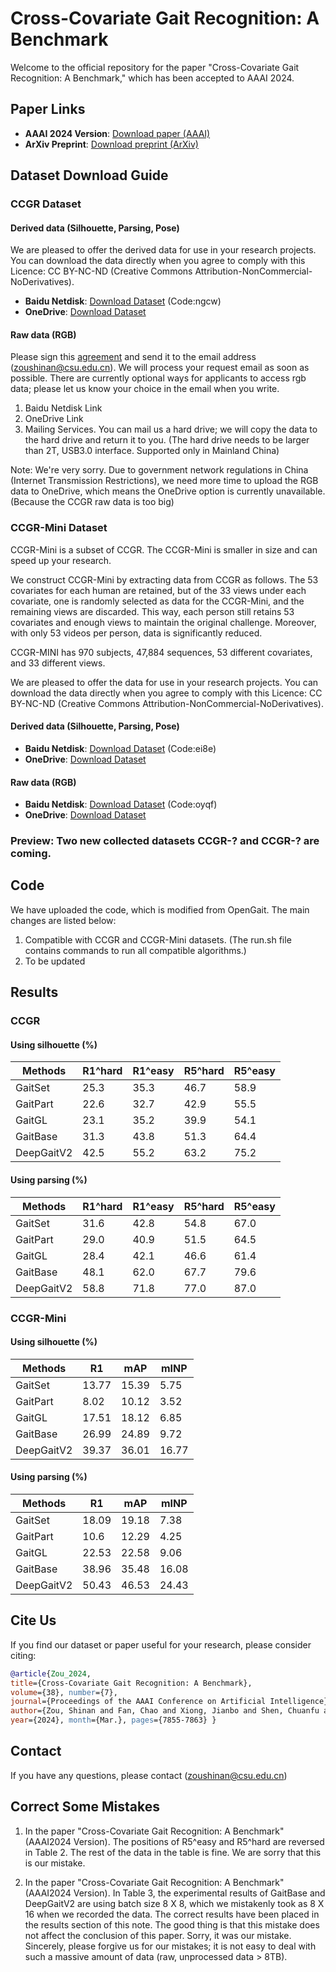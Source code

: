 # Cross-Covariate Gait Recognition: A Benchmark

Welcome to the official repository for the paper "Cross-Covariate Gait Recognition: A Benchmark," which has been accepted to AAAI 2024.

## Paper Links
- **AAAI 2024 Version**: [Download paper (AAAI)](https://ojs.aaai.org/index.php/AAAI/article/view/28621)
- **ArXiv Preprint**: [Download preprint (ArXiv)](https://arxiv.org/pdf/2312.14404.pdf)

## Dataset Download Guide
### CCGR Dataset
#### Derived data (Silhouette, Parsing, Pose)
We are pleased to offer the derived data for use in your research projects. You can download the data directly 
when you agree to comply with this Licence: CC BY-NC-ND (Creative Commons Attribution-NonCommercial-NoDerivatives).
- **Baidu Netdisk**: [Download Dataset](https://pan.baidu.com/s/1GUTdGRLHyqSHw0Fcc7iUEQ) (Code:ngcw)
- **OneDrive**: [Download Dataset](https://1drv.ms/f/c/8464f220191191b1/Eov74XWuOi1Op_fdXDRzoAMBbJLrqSN1HoM4_WLNLUNm0Q?e=A8RQAJ)

#### Raw data (RGB)
Please sign this [agreement](https://github.com/ShinanZou/CCGR/blob/CCGR-Benchmark/output/CCGR_Dataset_RGB_Data_Usage_Agreement.pdf) and send it to the email address (zoushinan@csu.edu.cn). 
We will process your request email as soon as possible. 
There are currently optional ways for applicants to access rgb data; 
please let us know your choice in the email when you write.
1. Baidu Netdisk Link
2. OneDrive Link
3. Mailing Services. You can mail us a hard drive; we will copy the data to the hard drive and return it to you. 
(The hard drive needs to be larger than 2T, USB3.0 interface. Supported only in Mainland China)

Note: We're very sorry. Due to government network regulations in China (Internet Transmission Restrictions), 
we need more time to upload the RGB data to OneDrive, which means the OneDrive option is currently unavailable. 
(Because the CCGR raw data is too big)

### CCGR-Mini Dataset
CCGR-Mini is a subset of CCGR. The CCGR-Mini is smaller in size and can speed up your research.

We construct CCGR-Mini by extracting data from CCGR as follows. 
The 53 covariates for each human are retained, but of the 33 views under each covariate, 
one is randomly selected as data for the CCGR-Mini, and the remaining views are discarded. 
This way, each person still retains 53 covariates and enough views to maintain the original challenge. 
Moreover, with only 53 videos per person, data is significantly reduced. 

CCGR-MINI has 970 subjects, 47,884 sequences, 53 different covariates, and 33 different views.

We are pleased to offer the data for use in your research projects. You can download the data directly 
when you agree to comply with this Licence: CC BY-NC-ND (Creative Commons Attribution-NonCommercial-NoDerivatives).
#### Derived data (Silhouette, Parsing, Pose)
- **Baidu Netdisk**: [Download Dataset](https://pan.baidu.com/s/1h6auGcxWFqeUAws0PvSH8g) (Code:ei8e)
- **OneDrive**: [Download Dataset](https://1drv.ms/f/c/8464f220191191b1/Ev18lg3FHJZCoyF_6z91JUUBDgBX7EZN0WHJKJnDEIzbWA?e=xon8em)
#### Raw data (RGB)
- **Baidu Netdisk**: [Download Dataset](https://pan.baidu.com/s/1qHJxbbMamgEPwp8fd2sfkQ) (Code:oyqf)
- **OneDrive**: [Download Dataset]()

### Preview: Two new collected datasets CCGR-? and CCGR-? are coming.
## Code
We have uploaded the code, which is modified from OpenGait.
The main changes are listed below:
1. Compatible with CCGR and CCGR-Mini datasets. 
(The run.sh file contains commands to run all compatible algorithms.)
2. To be updated
## Results 
### CCGR 
#### Using silhouette (%)
| Methods    | R1^hard | R1^easy | R5^hard | R5^easy |
|------------|---------|---------|---------|---------|
 |GaitSet    |25.3  | 35.3 |46.7  |58.9|
 |GaitPart   | 22.6 |32.7  |42.9  |55.5|
 |GaitGL     |23.1  |35.2  |39.9  |54.1|
 |GaitBase   |31.3  |43.8  |51.3  |64.4|
 |DeepGaitV2 |42.5  |55.2  |63.2  |75.2|

  


#### Using parsing (%)

| Methods     | R1^hard | R1^easy | R5^hard | R5^easy |
|-------------|---------|---------|---------|---------|
 | GaitSet     | 31.6    | 42.8    | 54.8    | 67.0    |
 | GaitPart    | 29.0    | 40.9    | 51.5    | 64.5    |
 | GaitGL      | 28.4    | 42.1    | 46.6    | 61.4    |
 | GaitBase    | 48.1    | 62.0    | 67.7    | 79.6    |
 | DeepGaitV2  | 58.8    | 71.8    | 77.0    | 87.0    |



### CCGR-Mini 
#### Using silhouette (%)
| Methods    | R1    | mAP   | mINP | 
|------------|-------|-------|-----|
| GaitSet    | 13.77 | 15.39 | 5.75|
| GaitPart   | 8.02  | 10.12 | 3.52|
| GaitGL     | 17.51 | 18.12 | 6.85|
| GaitBase   | 26.99 | 24.89 |9.72 |
| DeepGaitV2 | 39.37 | 36.01 |16.77|

#### Using parsing (%)

| Methods    | R1     | mAP    | mINP  | 
|------------|--------|--------|-------|
| GaitSet    | 18.09  | 19.18  | 7.38  |    
| GaitPart   | 10.6   | 12.29  | 4.25  |    
| GaitGL     | 22.53  | 22.58  | 9.06  |       
| GaitBase   | 38.96  | 35.48  | 16.08 |    
| DeepGaitV2 | 50.43  | 46.53  | 24.43 |
## Cite Us
If you find our dataset or paper useful for your research, please consider citing:

```bibtex
@article{Zou_2024, 
title={Cross-Covariate Gait Recognition: A Benchmark}, 
volume={38}, number={7}, 
journal={Proceedings of the AAAI Conference on Artificial Intelligence}, 
author={Zou, Shinan and Fan, Chao and Xiong, Jianbo and Shen, Chuanfu and Yu, Shiqi and Tang, Jin}, 
year={2024}, month={Mar.}, pages={7855-7863} }
```
## Contact 
If you have any questions, please contact (zoushinan@csu.edu.cn)
## Correct Some Mistakes
1. In the paper "Cross-Covariate Gait Recognition: A Benchmark" (AAAI2024 Version). 
The positions of R5^easy and R5^hard are reversed in Table 2. The rest of the data in the table is fine. 
We are sorry that this is our mistake.

2. In the paper "Cross-Covariate Gait Recognition: A Benchmark" (AAAI2024 Version). 
In Table 3, the experimental results of GaitBase and DeepGaitV2 are using batch size 8 X 8, 
which we mistakenly took as 8 X 16 when we recorded the data. 
The correct results have been placed in the results section of this note. 
The good thing is that this mistake does not affect the conclusion of this paper. 
Sorry, it was our mistake. Sincerely, please forgive us for our mistakes; 
it is not easy to deal with such a massive amount of data (raw, unprocessed data > 8TB).